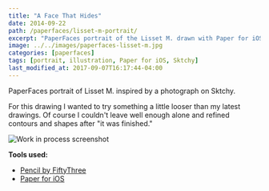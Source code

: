 ```yaml
---
title: "A Face That Hides"
date: 2014-09-22
path: /paperfaces/lisset-m-portrait/
excerpt: "PaperFaces portrait of the Lisset M. drawn with Paper for iOS on an iPad."
image: ../../images/paperfaces-lisset-m.jpg
categories: [paperfaces]
tags: [portrait, illustration, Paper for iOS, Sktchy]
last_modified_at: 2017-09-07T16:17:44-04:00
---
```


PaperFaces portrait of Lisset M. inspired by a photograph on Sktchy.

For this drawing I wanted to try something a little looser than my latest drawings. Of course I couldn't leave well enough alone and refined contours and shapes after "it was finished."

![Work in process screenshot](../../images/paperfaces-lisset-m-process-1-lg.jpg)

**Tools used:**

- [Pencil by FiftyThree](https://amzn.to/35tCkJW)
- [Paper for iOS](https://paper.bywetransfer.com/)
